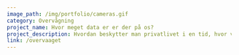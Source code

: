 ```yaml
---
image_path: /img/portfolio/cameras.gif
category: Overvågning
project_name: Hvor meget data er er der på os?
project_description: Hvordan beskytter man privatlivet i en tid, hvor vores elektronik konstant sladrer om vores gøren og laden? Vi viser konkrete eksempler på det data der bliver opsamlet, deres anvendelse, samt hvordan man kan beskytte sig bedre.
link: /overvaaget
---
```

